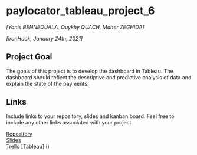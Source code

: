 # paylocator_tableau_project_6
*[Yanis BENNEOUALA, Ouykhy QUACH, Maher ZEGHIDA]*

*[IronHack, January 24th, 2021]*

## Project Goal
The goals of this project is to develop the dashboard in Tableau. 
The dashboard should reflect the descriptive and predictive analysis of data and explain the state of the payments.

## Links
Include links to your repository, slides and kanban board. Feel free to include any other links associated with your project.

[Repository](https://github.com/ouykhy/paylocator_tableau_project_6)  
[Slides](https://github.com/ouykhy/paylocator_tableau_project_6/blob/main/payLOCATOR_Project.pptx)  
[Trello](https://trello.com/b/0aA3l11U/project-6-swift-payment)
[Tableau] ()
